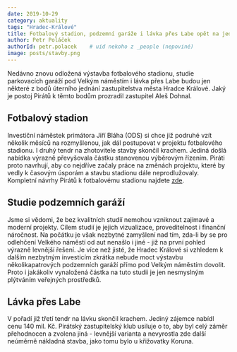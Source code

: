 ```yaml
---
date: 2019-10-29
category: aktuality
tags: "Hradec-Králové"
title: Fotbalový stadion, podzemní garáže i lávka přes Labe opět na jednání zastupitelstva
author: Petr Poláček
authorId: petr.polacek    # uid nekoho z _people (nepoviné)
image: posts/stavby.png
---
```


Nedávno znovu odložená výstavba fotbalového stadionu, studie parkovacích garáží pod Velkým náměstím i lávka přes Labe budou jen některé z bodů úterního jednání zastupitelstva města Hradce Králové. Jaký je postoj Pirátů k těmto bodům prozradil zastupitel Aleš Dohnal.

## Fotbalový stadion
Investiční náměstek primátora Jiří Bláha (ODS) si chce již podruhé vzít několik měsíců na rozmyšlenou, jak dál postupovat v projektu fotbalového stadionu. I druhý tendr na zhotovitele stavby skončil krachem. Jediná došlá nabídka výrazně převyšovala částku stanovenou výběrovým řízením. Piráti proto navrhují, aby co nejdříve začaly práce na změnách projektu, které by vedly k časovým úsporám a stavbu stadionu dále neprodlužovaly. Kompletní návrhy Pirátů k fotbalovému stadionu najdete [zde](https://piratihk.cz/aktuality/pirati-nabizi-konkretni-reseni-jak-odblokovat-stavbu-stadionu/).

## Studie podzemních garáží
Jsme si vědomi, že bez kvalitních studií nemohou vzniknout zajímavé a moderní projekty. Cílem studií je jejich vizualizace, proveditelnost i finanční náročnost. Na počátku je však nezbytné zamyšlení nad tím, zda-li by se pro odlehčení Velkého náměstí od aut nenašlo i jiné - již na první pohled výrazně levnější řešení. Je více než jisté, že Hradec Králové si vzhledem k dalším nezbytným investicím zkrátka nebude moct výstavbu několikapatrových podzemních garáží přímo pod Velkým náměstím dovolit. Proto i jakákoliv vynaložená částka na tuto studii je jen nesmyslným plýtváním veřejných prostředků.

## Lávka přes Labe
V pořadí již třetí tendr na lávku skončil krachem. Jediný zájemce nabídl cenu 140 mil. Kč. Pirátský zastupitelský klub usiluje o to, aby byl celý záměr přehodnocen a zvolena jiná - levnější varianta a nevyrostla zde další neúměrně nákladná stavba, jako tomu bylo u křižovatky Koruna.
